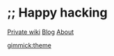# ;; Happy hacking

[Private wiki](index.md)
[Blog](blog.md)
[About](about.md)

[gimmick:theme](flatly)

